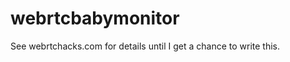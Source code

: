 webrtcbabymonitor
=================

See webrtchacks.com for details until I get a chance to write this.

